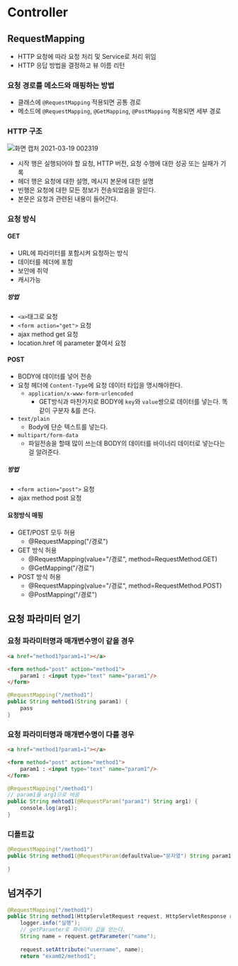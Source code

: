 # Controller

## RequestMapping

- HTTP 요청에 따라 요청 처리 및  Service로 처리 위임
- HTTP 응답 방법을 결정하고 뷰 이름 리턴



### 요청 경로를 메소드와 매핑하는 방법

- 클래스에 `@RequestMapping` 적용되면 공통 경로
- 메소드에 `@RequestMapping`, `@GetMapping`, `@PostMapping` 적용되면 세부 경로



### HTTP 구조

![화면 캡처 2021-03-19 002319](https://user-images.githubusercontent.com/60080744/111651193-5978a100-8849-11eb-908d-686e32a35eaa.jpg)

- 시작 행은 실행되어야 할 요청, HTTP 버전, 요청 수행에 대한 성공 또는 실패가 기록
- 헤더 행은 요청에 대한 설명, 메시지 본문에 대한 설명
- 빈행은 요청에 대한 모든 정보가 전송되었음을 알린다.
- 본문은 요청과 관련된 내용이 들어간다. 



### 요청 방식

#### GET

- URL에 파라미터를 포함시켜 요청하는 방식
- 데이터를 헤더에 포함
- 보안에 취약
- 캐시가능

##### 방법

- `<a>`태그로 요청
- `<form action="get">` 요청
- ajax method get 요청
- location.href 에 parameter 붙여서 요청



#### POST

- BODY에 데이터를 넣어 전송
- 요청 헤더에 `Content-Type`에 요청 데이터 타입을 명시해야한다.
  - `application/x-www-form-urlencoded`
    - GET방식과 마찬가지로 BODY에 `key`와 `value`쌍으로 데이터를 넣는다. 똑같이 구분자 &를 쓴다.
- `text/plain`
  - Body에 단순 텍스트를 넣는다.
- `multipart/form-data`
  - 파일전송을 할때 많이 쓰는데 BODY의 데이터를 바이너리 데이터로 넣는다는걸 알려준다.



##### 방법

- `<form action="post">` 요청
- ajax method post 요청



#### 요청방식 매핑

- GET/POST 모두 허용
  - @RequestMapping("/경로")
- GET 방식 허용
  - @RequestMapping(value="/경로", method=RequestMethod.GET)
  - @GetMapping("/경로")
- POST 방식 허용
  - @RequestMapping(value="/경로", method=RequestMethod.POST)
  - @PostMapping("/경로")



## 요청 파라미터 얻기

### 요청 파라미터명과 매개변수명이 같을 경우

```html
<a href="method1?param1=1"></a>

<form method="post" action="method1">
    param1 : <input type="text" name="param1"/>
</form>
```

```java
@RequestMapping("/method1")
public String mehtod1(String param1) {
    pass
}
```



### 요청 파라미터명과 매개변수명이 다를 경우

```html
<a href="method1?param1=1"></a>

<form method="post" action="method1">
    param1 : <input type="text" name="param1"/>
</form>
```

```java
@RequestMapping("/method1")
// param1을 arg1으로 바꿈
public String mehtod1(@RequestParam("param1") String arg1) {
    console.log(arg1);
}
```



### 디폴트값

```java
@RequestMapping("/method1")
public String method1(@RequestParam(defaultValue="문자열") String param1) {
    
}
```



## 넘겨주기

```java
@RequestMapping("/method1")
public String method1(HttpServletRequest request, HttpServletResponse response) {
    logger.info("실행");
    // getParamter로 파라미터 값을 얻는다.
    String name = request.getParameter("name");
    
    request.setAttribute("username", name);
    return "exam02/method1";
```

